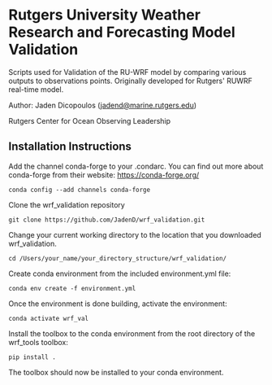 # Rutgers University Weather Research and Forecasting Model Validation

Scripts used for Validation of the RU-WRF model by comparing various outputs to observations points. Originally developed for Rutgers' RUWRF real-time model.

Author: Jaden Dicopoulos (jadend@marine.rutgers.edu)

Rutgers Center for Ocean Observing Leadership

## Installation Instructions
Add the channel conda-forge to your .condarc. You can find out more about conda-forge from their website: https://conda-forge.org/

`conda config --add channels conda-forge`

Clone the wrf_validation repository

`git clone https://github.com/JadenD/wrf_validation.git`

Change your current working directory to the location that you downloaded wrf_validation. 

`cd /Users/your_name/your_directory_structure/wrf_validation/`

Create conda environment from the included environment.yml file:

`conda env create -f environment.yml`

Once the environment is done building, activate the environment:

`conda activate wrf_val`

Install the toolbox to the conda environment from the root directory of the wrf_tools toolbox:

`pip install .`

The toolbox should now be installed to your conda environment.
